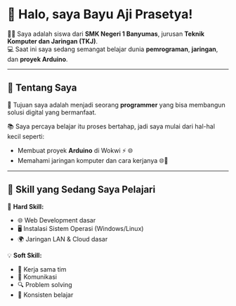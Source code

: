 # 👋 Halo, saya Bayu Aji Prasetya!

🙋‍♂️ Saya adalah siswa dari **SMK Negeri 1 Banyumas**, jurusan **Teknik Komputer dan Jaringan (TKJ)**.  
💻 Saat ini saya sedang semangat belajar dunia **pemrograman**, **jaringan**, dan **proyek Arduino**.

---

## 🚀 Tentang Saya

🎯 Tujuan saya adalah menjadi seorang **programmer** yang bisa membangun solusi digital yang bermanfaat.

📚 Saya percaya belajar itu proses bertahap, jadi saya mulai dari hal-hal kecil seperti:
- Membuat proyek **Arduino** di Wokwi ⚡ 🌐
- Memahami jaringan komputer dan cara kerjanya 🌐🔌

---

## 🔧 Skill yang Sedang Saya Pelajari

🧠 **Hard Skill:**
- 🌐 Web Development dasar
- 🖥️ Instalasi Sistem Operasi (Windows/Linux)
- 🌍 Jaringan LAN & Cloud dasar 

💡 **Soft Skill:**
- 🤝 Kerja sama tim
- 💬 Komunikasi
- 🔍 Problem solving
- 🎯 Konsisten belajar
